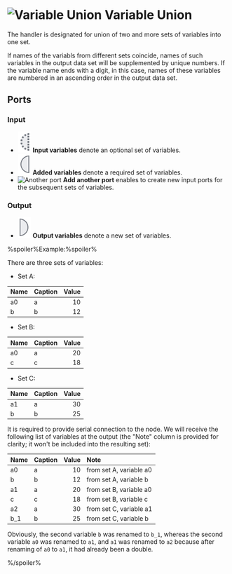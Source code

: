 # ![Variable Union](../../images/icons/components/unionvariables_default.svg) Variable Union

The handler is designated for union of two and more sets of variables into one set.

If names of the variabls from different sets coincide, names of such variables in the output data set will be supplemented by unique numbers. If the variable name ends with a digit, in this case, names of these variables are numbered in an ascending order in the output data set.

## Ports

### Input

* ![Input variables](../../images/icons/app/node/ports/inputs-optional/variable_inactive.svg) **Input variables** denote an optional set of variables.
* ![Added variables](../../images/icons/app/node/ports/inputs/variable_inactive.svg) **Added variables** denote a required set of variables.
* ![Another port](../../images/icons/app/node/ports/add/add_inactive_default.svg) **Add another port** enables to create new input ports for the subsequent sets of variables.

### Output

* ![Output variables](../../images/icons/app/node/ports/outputs/variable_inactive.svg) **Output variables** denote a new set of variables.

%spoiler%Example:%spoiler%

There are three sets of variables:

* Set A:

| Name | Caption | Value |
|:--|:--|--:|
| a0 | a | 10 |
| b | b | 12 |

* Set B:

| Name | Caption | Value |
|:--|:--|--:|
| a0 | a | 20 |
| c | c | 18 |

* Set C:

| Name | Caption | Value |
|:--|:--|--:|
| a1 | a | 30 |
| b | b | 25 |

It is required to provide serial connection to the node. We will receive the following list of variables at the output (the "Note" column is provided for clarity; it won't be included into the resulting set):

| Name | Caption | Value | Note |
|:--|:--|--:|:--|
| a0 | a | 10 | from set A, variable a0 |
| b | b | 12 | from set A, variable b |
| a1 | a | 20 | from set B, variable a0 |
| c | c | 18 | from set B, variable c |
| a2 | a | 30 | from set C, variable a1 |
| b_1 | b | 25 | from set C, variable b |

Obviously, the second variable `b` was renamed to `b_1`, whereas the second variable `a0` was renamed to `a1`, and `a1` was renamed to `a2` because after renaming of `a0` to `a1`, it had already been a double.

%/spoiler%
